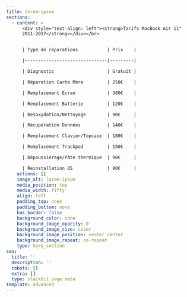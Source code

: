 ```yaml
---
title: lorem-ipsum
sections:
  - content: >
      <div style="text-align: left"><strong>Tarifs MacBook Air 11"
      2011-2017</strong></div></br>


      | Typé de réparations           | Prix    |

      |-------------------------------|---------|

      | Diagnostic                    | Gratuit |

      | Réparation Carte Mère         | 250€    |

      | Remplacement Ecran            | 380€    |

      | Remplacement Batterie         | 120€    |

      | Desoxydation/Nettoyage        | 90€     |

      | Récupération Données          | 140€    |

      | Remplacement Clavier/Topcase  | 180€    |

      | Remplacement Trackpad         | 150€    |

      | Dépoussiérage/Pâte thermique  | 90€     |

      | Reinstallation OS             | 80€     |
    actions: []
    image_alt: lorem-ipsum
    media_position: top
    media_width: fifty
    align: left
    padding_top: none
    padding_bottom: none
    has_border: false
    background_color: none
    background_image_opacity: 0
    background_image_size: cover
    background_image_position: center center
    background_image_repeat: no-repeat
    type: hero_section
seo:
  title: ''
  description: ''
  robots: []
  extra: []
  type: stackbit_page_meta
template: advanced
---
```

